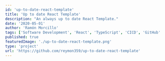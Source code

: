 ```yaml
---
id: 'up-to-date-react-template'
title: 'Up to date React Template'
description: "An always up to date React Template."
date: '2020-05-01'
author: 'Ramón Morcillo'
tags: ['Software Development', 'React', 'TypeScript', 'CICD', 'GitHub' ]
published: true
featuredImage: './up-to-date-react-template.png'
type: 'project'
url: 'https://github.com/reymon359/up-to-date-react-template'
---
```

